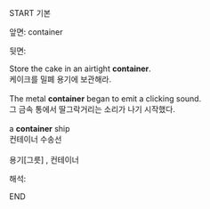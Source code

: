 START
기본

앞면:
container


뒷면:
<div>Store the cake in an airtight <strong>container</strong>. </div><div><div>케이크를 밀폐 용기에 보관해라.</div></div><div><br></div><div><div>The metal <strong>container</strong> began to emit a clicking sound. </div><div><div>그 금속 통에서 딸그락거리는 소리가 나기 시작했다.</div></div></div><div><br></div><div><div>a <b>container</b> ship </div><div>컨테이너 수송선</div></div><div><br></div><div>용기[그릇] , 컨테이너</div>


해석:
<!--ID: 1746614453659-->
END